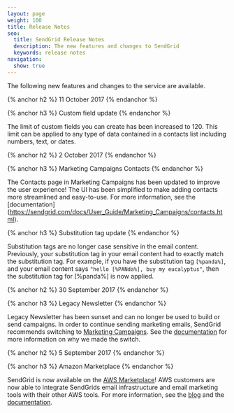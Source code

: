 ```yaml
---
layout: page
weight: 100
title: Release Notes
seo:
  title: SendGrid Release Notes
  description: The new features and changes to SendGrid
  keywords: release notes
navigation:
  show: true
---
```

The following new features and changes to the service are available.

{% anchor h2 %} 
11 October 2017
{% endanchor %}

{% anchor h3 %}
Custom field update
{% endanchor %}

The limit of custom fields you can create has been increased to 120. This limit can be applied to any type of data contained in a contacts list including numbers, text, or dates. 


{% anchor h2 %}
2 October 2017
{% endanchor %}

{% anchor h3 %}
Marketing Campaigns Contacts
{% endanchor %}

The Contacts page in Marketing Campaigns has been updated to improve the user experience! The UI has been simplified to make adding contacts more streamlined and easy-to-use. For more information, see the [documentation] (https://sendgrid.com/docs/User_Guide/Marketing_Campaigns/contacts.html).

{% anchor h3 %}
Substitution tag update
{% endanchor %}

Substitution tags are no longer case sensitive in the email content. Previously, your substitution tag in your email content had to exactly match the substitution tag. For example, if you have the substitution tag `[%panda%]`, and your email content says `"hello [%PANda%], buy my eucalyptus"`, then the substitution tag for [%panda%] is now applied.

{% anchor h2 %}
30 September 2017
{% endanchor %}

{% anchor h3 %}
Legacy Newsletter
{% endanchor %}

Legacy Newsletter has been sunset and can no longer be used to build or send campaigns. In order to continue sending marketing emails, SendGrid recommends switching to [Marketing Campaigns](https://sendgrid.com/docs/User_Guide/Marketing_Campaigns/index.html). See the [documentation](https://sendgrid.com/docs/User_Guide/Legacy_Newsletter/index.html) for more information on why we made the switch.

{% anchor h2 %}
5 September 2017
{% endanchor %}

{% anchor h3 %}
Amazon Marketplace
{% endanchor %}

SendGrid is now available on the [AWS Marketplace](https://aws.amazon.com/marketplace/pp/B074CQY6KB)! AWS customers are now able to integrate SendGrids email infrastructure and email marketing tools with their other AWS tools. For more information, see the [blog](https://aws.amazon.com/blogs/apn/inside-sendgrids-expanded-relationship-with-aws/) and the [documentation](https://sendgrid.com/docs/Integrate/Partners/Amazon_Marketplace.html).

